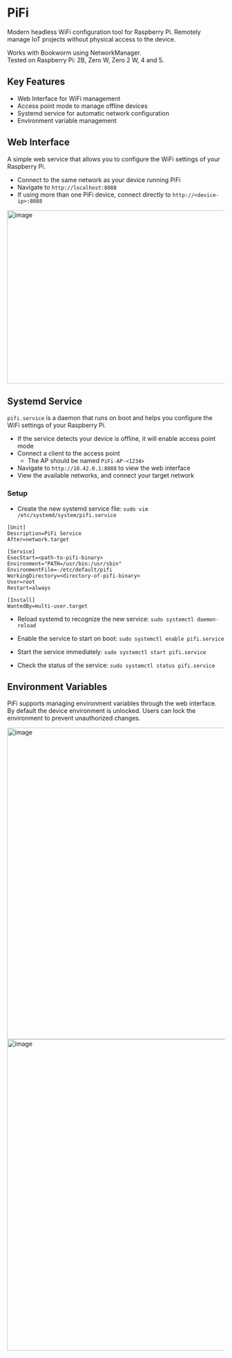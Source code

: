 # PiFi

Modern headless WiFi configuration tool for Raspberry Pi.
Remotely manage IoT projects without physical access to the device.

Works with Bookworm using NetworkManager.  
Tested on Raspberry Pi: 2B, Zero W, Zero 2 W, 4 and 5.

## Key Features

- Web Interface for WiFi management
- Access point mode to manage offline devices
- Systemd service for automatic network configuration
- Environment variable management

## Web Interface

A simple web service that allows you to configure the WiFi settings of your Raspberry Pi.

- Connect to the same network as your device running PiFi
- Navigate to `http://localhost:8088`
- If using more than one PiFi device, connect directly to `http://<device-ip>:8088`

<img width="720" height="400" alt="image" src="https://github.com/user-attachments/assets/247bc804-ae1a-47a4-a438-366ee5d4f6d3" />

## Systemd Service

`pifi.service` is a daemon that runs on boot and helps you configure the WiFi settings of your Raspberry Pi.  

- If the service detects your device is offline, it will enable access point mode
- Connect a client to the access point 
  - The AP should be named `PiFi-AP-<1234>`
- Navigate to `http://10.42.0.1:8088` to view the web interface
- View the available networks, and connect your target network

### Setup

- Create the new systemd service file:
`sudo vim /etc/systemd/system/pifi.service`

```shell
[Unit]
Description=PiFi Service
After=network.target

[Service]
ExecStart=<path-to-pifi-binary>
Environment="PATH=/usr/bin:/usr/sbin"
EnvironmentFile=-/etc/default/pifi
WorkingDirectory=<directory-of-pifi-binary>
User=root
Restart=always

[Install]
WantedBy=multi-user.target
```

- Reload systemd to recognize the new service:
`sudo systemctl daemon-reload`

- Enable the service to start on boot:
`sudo systemctl enable pifi.service`

- Start the service immediately:
`sudo systemctl start pifi.service`

- Check the status of the service:
`sudo systemctl status pifi.service`

## Environment Variables

PiFi supports managing environment variables through the web interface.  
By default the device environment is unlocked. Users can lock the environment to prevent unauthorized changes.

<img width="720" alt="image" src="https://github.com/user-attachments/assets/3f6b66a3-e9ef-4f2c-81b9-75847d16eb3f" />
<img width="720" alt="image" src="https://github.com/user-attachments/assets/55a4bf1c-a9d7-4e40-91bc-b52d836dbbb2" />


